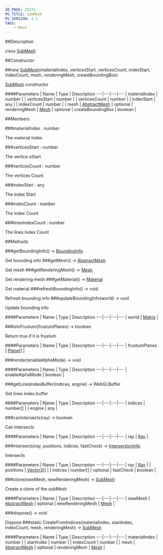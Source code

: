 ```yaml
---
ID_PAGE: 25271
PG_TITLE: SubMesh
PG_VERSION: 2.1
TAGS:
    - Mesh
---
```

##Description

class [SubMesh](/classes/2.2/SubMesh)



##Constructor

##new [SubMesh](/classes/2.2/SubMesh)(materialIndex, verticesStart, verticesCount, indexStart, indexCount, mesh, renderingMesh, createBoundingBox)

[SubMesh](/classes/2.2/SubMesh) constructor

####Parameters
 | Name | Type | Description
---|---|---|---
 | materialIndex | number | 
 | verticesStart | number | 
 | verticesCount | number | 
 | indexStart | any | 
 | indexCount | number | 
 | mesh | [AbstractMesh](/classes/2.2/AbstractMesh) | 
optional | renderingMesh | [Mesh](/classes/2.2/Mesh) | 
optional | createBoundingBox | boolean | 

##Members

###materialIndex : number

The material Index

###verticesStart : number

The vertice sStart

###verticesCount : number

The vertices Count

###indexStart : any

The index Start

###indexCount : number

The index Count

###linesIndexCount : number

The lines Index Count

##Methods

###getBoundingInfo() &rarr; [BoundingInfo](/classes/2.2/BoundingInfo)

Get bounding info
###getMesh() &rarr; [AbstractMesh](/classes/2.2/AbstractMesh)

Get mesh
###getRenderingMesh() &rarr; [Mesh](/classes/2.2/Mesh)

Get rendering mesh
###getMaterial() &rarr; [Material](/classes/2.2/Material)

Get material
###refreshBoundingInfo() &rarr; void

Refresh bounding info
###updateBoundingInfo(world) &rarr; void

Update bounding info

####Parameters
 | Name | Type | Description
---|---|---|---
 | world | [Matrix](/classes/2.2/Matrix) | 

###isInFrustum(frustumPlanes) &rarr; boolean

Return true if it is frustum

####Parameters
 | Name | Type | Description
---|---|---|---
 | frustumPlanes | [Plane](/classes/2.2/Plane)[] | 

###render(enableAlphaMode) &rarr; void



####Parameters
 | Name | Type | Description
---|---|---|---
 | enableAlphaMode | boolean | 

###getLinesIndexBuffer(indices, engine) &rarr; WebGLBuffer

Get lines index buffer

####Parameters
 | Name | Type | Description
---|---|---|---
 | indices | number[] | 
 | engine | any | 

###canIntersects(ray) &rarr; boolean

Can Intersects

####Parameters
 | Name | Type | Description
---|---|---|---
 | ray | [Ray](/classes/2.2/Ray) | 

###intersects(ray, positions, indices, fastCheck) &rarr; [IntersectionInfo](/classes/2.2/IntersectionInfo)

Intersects

####Parameters
 | Name | Type | Description
---|---|---|---
 | ray | [Ray](/classes/2.2/Ray) | 
 | positions | [Vector3](/classes/2.2/Vector3)[] | 
 | indices | number[] | 
optional | fastCheck | boolean | 

###clone(newMesh, newRenderingMesh) &rarr; [SubMesh](/classes/2.2/SubMesh)

Create a clone of the subMesh

####Parameters
 | Name | Type | Description
---|---|---|---
 | newMesh | [AbstractMesh](/classes/2.2/AbstractMesh) | 
optional | newRenderingMesh | [Mesh](/classes/2.2/Mesh) | 

###dispose() &rarr; void

Dispose
###static CreateFromIndices(materialIndex, startIndex, indexCount, mesh, renderingMesh) &rarr; [SubMesh](/classes/2.2/SubMesh)



####Parameters
 | Name | Type | Description
---|---|---|---
 | materialIndex | number | 
 | startIndex | number | 
 | indexCount | number | 
 | mesh | [AbstractMesh](/classes/2.2/AbstractMesh) | 
optional | renderingMesh | [Mesh](/classes/2.2/Mesh) | 

